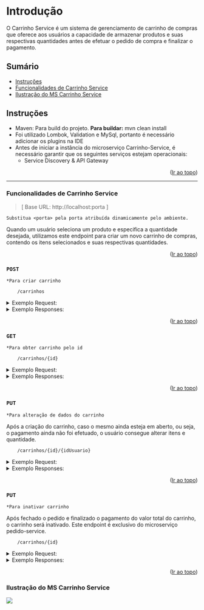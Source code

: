 <a name="readme-top"></a>

# Introdução

O Carrinho Service é um sistema de gerenciamento de carrinho de compras que oferece aos usuários a capacidade de armazenar produtos e suas respectivas quantidades antes de efetuar o pedido de compra e finalizar o pagamento.


## Sumário
* [Instruções](#instrucoes)
* [Funcionalidades de Carrinho Service](#funcionalidades-de-carrinho-service)
* [Ilustração do MS Carrinho Service](#ilustração-do-ms-carrinho-service)


## Instruções

- Maven: Para build do projeto. **Para buildar:** mvn clean install
- Foi utilizado Lombok, Validation e MySql, portanto é necessário adicionar os plugins na IDE
- Antes de iniciar a instância do microserviço Carrinho-Service, é necessário garantir que os seguintes serviços estejam operacionais:
	* Service Discovery  &  API Gateway

<p align="right">(<a href="#readme-top">Ir ao topo</a>)</p>

---------

### Funcionalidades de Carrinho Service

>[ Base URL: http://localhost:porta ] 

`Substitua <porta> pela porta atribuída dinamicamente pelo ambiente.`


Quando um usuário seleciona um produto e especifica a quantidade desejada, utilizamos este endpoint para criar um novo carrinho de compras, contendo os itens selecionados e suas respectivas quantidades. 

<p align="right">(<a href="#readme-top">Ir ao topo</a>)</p>

### ``POST``  
`*Para criar carrinho`

```
	/carrinhos
```
<details>
  <summary>Exemplo Request:</summary>

```
curl --location 'http://localhost:8081/carrinhos/1' \
--header 'Content-Type: application/json' \
--data '[
    {
        "idProduto": 1,
        "quantidade": 2
    },
    {
        "idProduto": 2,
        "quantidade": 3
    },
    {
        "idProduto": 3,
        "quantidade": 5
    }

]'
```
</details>

<details>
  <summary>Exemplo Responses:</summary>

200 - _OK_
`- Será retornado o carrinho com os produtos escolhidos, quantidade, preço unitário e valor total.`

```
{
    "idCarrinho": 31,
    "idUsuario": 1,
    "itens": [
        {
            "idItem": 117,
            "idProduto": 1,
            "quantidade": 2,
            "precoUnitario": 90.0
        },
        {
            "idItem": 118,
            "idProduto": 2,
            "quantidade": 3,
            "precoUnitario": 30.0
        },
        {
            "idItem": 119,
            "idProduto": 3,
            "quantidade": 5,
            "precoUnitario": 15.0
        }
    ],
    "valorTotal": 345.0
}
```

</details>

<p align="right">(<a href="#readme-top">Ir ao topo</a>)</p>

### ``GET``
`*Para obter carrinho pelo id`

```
	/carrinhos/{id}
```

<details>
  <summary>Exemplo Request:</summary>

```
curl --location 'http://localhost:8081/carrinhos/31'
```
</details>

<details>
  <summary>Exemplo Responses:</summary>

200 - _OK_
`- Será retornado o carrinho do usuário`

```
{
    "idCarrinho": 31,
    "idUsuario": 1,
    "itens": [
        {
            "idItem": 117,
            "idProduto": 1,
            "quantidade": 2,
            "precoUnitario": 90.0
        },
        {
            "idItem": 118,
            "idProduto": 2,
            "quantidade": 3,
            "precoUnitario": 30.0
        },
        {
            "idItem": 119,
            "idProduto": 3,
            "quantidade": 5,
            "precoUnitario": 15.0
        }
    ],
    "valorTotal": 345.0
}
```

404 - _Not Found_

```
{
    "code": "carrinho.arrinhoNaoEncontrado",
    "message": "Carrinho não encontrado."
}
```
</details>

<p align="right">(<a href="#readme-top">Ir ao topo</a>)</p>

### ``PUT``
`*Para alteração de dados do carrinho`

Após a criação do carrinho, caso o mesmo ainda esteja em aberto, ou seja, o pagamento ainda não foi efetuado, o usuário consegue alterar itens e quantidade.

```
	/carrinhos/{id}/{idUsuario}
```

<details>
  <summary>Exemplo Request:</summary>

```
curl --location --request PUT 'http://localhost:8081/carrinhos/31/1' \
--header 'Content-Type: application/json' \
--data '[
    {
        "idProduto": 1,
        "quantidade": 2
    },
    {
        "idProduto": 3,
        "quantidade": 20
    },
     {
        "idProduto": 4,
        "quantidade": 1
    }
]'
```
</details>

<details>
  <summary>Exemplo Responses:</summary>

200 - _OK_

</details>

<p align="right">(<a href="#readme-top">Ir ao topo</a>)</p>

### ``PUT``
`*Para inativar carrinho`

Após fechado o pedido e finalizado o pagamento do valor total do carrinho, o carrinho será inativado. 
Este endpoint é exclusivo do microserviço pedido-service.

```
	/carrinhos/{id}
```

<details>
  <summary>Exemplo Request:</summary>

```
curl --location --request PUT 'http://localhost:8081/carrinhos/31'
```
</details>

<details>
  <summary>Exemplo Responses:</summary>

200 - _OK_

</details>
<p align="right">(<a href="#readme-top">Ir ao topo</a>)</p>

### Ilustração do MS Carrinho Service

![](https://github.com/TatiGuisso/carrinho-service/blob/feature/fase5/src/main/java/document/carrinho-service.png)



